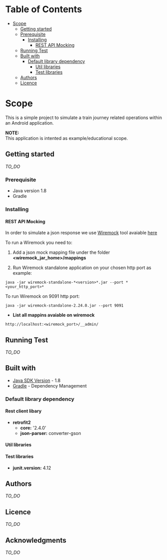 # Table of Contents

* [Scope](#scope)
  * [Getting started](#getting-started)
  * [Prerequisite](#prerequisite)
    * [Installing](#installing)
      * [REST API Mocking](#rest-api-mocking)
  * [Running Test](#running-test)
  * [Built with](#built-with)
    * [Default library dependency](#default-library-dependency)
      * [Util libraries](#util-libraries)
      * [Test libraries](#test-libraries)
  * [Authors](#authors)
  * [Licence](#licence)

# Scope

This is a simple project to simulate a train journey related operations within an Android application.

**NOTE:**  
This application is intented as example/educational scope. 

## Getting started
*TO_DO*

### Prerequisite
* Java version 1.8
* Gradle

### Installing

#### REST API Mocking

In order to simulate a json response we use [Wiremock](http://wiremock.org/) tool avaiable [here](http://wiremock.org/docs/download-and-installation/)

To run a Wiremock you need to:
1) Add a json mock mapping file under the folder **<wiremock_jar_home>/mappings**  

2) Run Wiremock standalone application on your chosen http port as example:  

```console
java -jar wiremock-standalone-*<version>*.jar --port *<your_http_port>* 
```

To run Wiremock on 9091 http port:

```console
java -jar wiremock-standalone-2.24.0.jar --port 9091
```

* **List all mappins avaiable on wiremock**  

```
http://localhost:<wiremock_port>/__admin/
```

## Running Test
*TO_DO*

## Built with
* [Java SDK Version](http://www.oracle.com/technetwork/java/javase/downloads/index.html) - 1.8
* [Gradle](https://gradle.org/) - Dependency Management

### Default library dependency

#### Rest client libary

* **retrofit2**
  * **core:** '2.4.0'
  * **json-parser:** converter-gson

#### Util libraries


#### Test libraries
* **junit.version:** 4.12


## Authors
*TO_DO*

## Licence
*TO_DO*

## Acknowledgments
*TO_DO*

